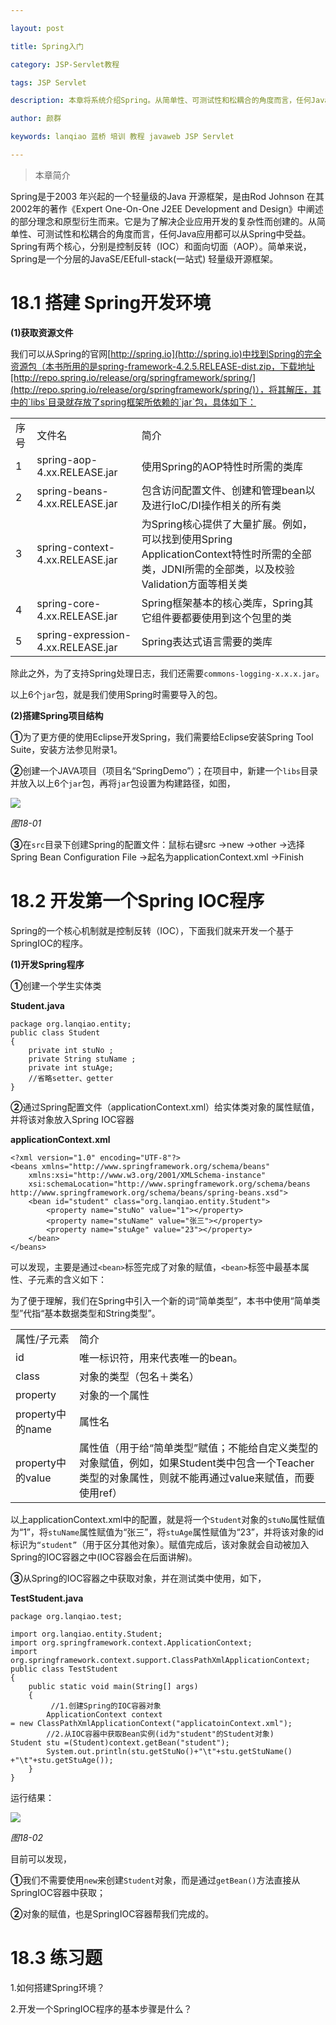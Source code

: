```yaml
---

layout: post

title: Spring入门

category: JSP-Servlet教程

tags: JSP Servlet

description: 本章将系统介绍Spring。从简单性、可测试性和松耦合的角度而言，任何Java应用都可以从Spring中受益。

author: 颜群

keywords: lanqiao 蓝桥 培训 教程 javaweb JSP Servlet

---
```


>本章简介

Spring是于2003 年兴起的一个轻量级的Java 开源框架，是由Rod Johnson 在其2002年的著作《Expert One-On-One J2EE Development and Design》中阐述的部分理念和原型衍生而来。它是为了解决企业应用开发的复杂性而创建的。从简单性、可测试性和松耦合的角度而言，任何Java应用都可以从Spring中受益。Spring有两个核心，分别是控制反转（IOC）和面向切面（AOP）。简单来说，Spring是一个分层的JavaSE/EEfull-stack(一站式) 轻量级开源框架。

# 18.1 搭建 Spring开发环境 #

**(1)获取资源文件**

我们可以从Spring的官网[http://spring.io](http://spring.io)中找到Spring的完全资源包（本书所用的是spring-framework-4.2.5.RELEASE-dist.zip，下载地址[http://repo.spring.io/release/org/springframework/spring/](http://repo.spring.io/release/org/springframework/spring/)），将其解压，其中的`libs`目录就存放了spring框架所依赖的`jar`包，具体如下：

<table>
   <tr>
      <td>序号</td>
      <td>文件名</td>
      <td>简介</td>
   </tr>
   <tr>
      <td>1</td>
      <td>spring-aop-4.xx.RELEASE.jar</td>
      <td>使用Spring的AOP特性时所需的类库</td>
   </tr>
   <tr>
      <td>2</td>
      <td>spring-beans-4.xx.RELEASE.jar</td>
      <td>包含访问配置文件、创建和管理bean以及进行IoC/DI操作相关的所有类</td>
   </tr>
   <tr>
      <td>3</td>
      <td>spring-context-4.xx.RELEASE.jar</td>
      <td>为Spring核心提供了大量扩展。例如，可以找到使用Spring ApplicationContext特性时所需的全部类，JDNI所需的全部类，以及校验Validation方面等相关类</td>
   </tr>
   <tr>
      <td>4</td>
      <td>spring-core-4.xx.RELEASE.jar</td>
      <td>Spring框架基本的核心类库，Spring其它组件要都要使用到这个包里的类</td>
   </tr>
   <tr>
      <td>5</td>
      <td>spring-expression-4.xx.RELEASE.jar</td>
      <td>Spring表达式语言需要的类库</td>
   </tr>
</table>

除此之外，为了支持Spring处理日志，我们还需要`commons-logging-x.x.x.jar`。

以上6个`jar`包，就是我们使用Spring时需要导入的包。

**(2)搭建Spring项目结构**

**①**为了更方便的使用Eclipse开发Spring，我们需要给Eclipse安装Spring Tool Suite，安装方法参见附录1。

**②**创建一个JAVA项目（项目名“SpringDemo”）；在项目中，新建一个`libs`目录并放入以上6个`jar`包，再将`jar`包设置为构建路径，如图，

![](http://i.imgur.com/by0rgWg.png)

*图18-01*

**③**在`src`目录下创建Spring的配置文件：鼠标右键src →new →other →选择Spring Bean Configuration File →起名为applicationContext.xml →Finish 

# 18.2 开发第一个Spring IOC程序 #

Spring的一个核心机制就是控制反转（IOC），下面我们就来开发一个基于SpringIOC的程序。

**(1)开发Spring程序**

**①**创建一个学生实体类

**Student.java**

```
package org.lanqiao.entity;
public class Student
{
	private int stuNo ; 
	private String stuName ; 
	private int stuAge;
	//省略setter、getter
}
```

**②**通过Spring配置文件（applicationContext.xml）给实体类对象的属性赋值，并将该对象放入Spring IOC容器

**applicationContext.xml**

```
<?xml version="1.0" encoding="UTF-8"?>
<beans xmlns="http://www.springframework.org/schema/beans"
	xmlns:xsi="http://www.w3.org/2001/XMLSchema-instance"
	xsi:schemaLocation="http://www.springframework.org/schema/beans 
http://www.springframework.org/schema/beans/spring-beans.xsd">
	<bean id="student" class="org.lanqiao.entity.Student">
		<property name="stuNo" value="1"></property>
		<property name="stuName" value="张三"></property>
		<property name="stuAge" value="23"></property>
	</bean>
</beans>
```

可以发现，主要是通过`<bean>`标签完成了对象的赋值，`<bean>`标签中最基本属性、子元素的含义如下：

为了便于理解，我们在Spring中引入一个新的词“简单类型”，本书中使用“简单类型”代指“基本数据类型和String类型”。

<table>
   <tr>
      <td>属性/子元素</td>
      <td>简介</td>
   </tr>
   <tr>
      <td>id</td>
      <td>唯一标识符，用来代表唯一的bean。</td>
   </tr>
   <tr>
      <td>class</td>
      <td>对象的类型（包名＋类名）</td>
   </tr>
   <tr>
      <td>property</td>
      <td>对象的一个属性</td>
   </tr>
   <tr>
      <td>property中的name</td>
      <td>属性名</td>
   </tr>
   <tr>
      <td>property中的value</td>
      <td>属性值（用于给“简单类型”赋值；不能给自定义类型的对象赋值，例如，如果Student类中包含一个Teacher类型的对象属性，则就不能再通过value来赋值，而要使用ref）</td>
   </tr>
</table>

以上applicationContext.xml中的配置，就是将一个`Student`对象的`stuNo`属性赋值为“1”，将`stuName`属性赋值为“张三”，将`stuAge`属性赋值为“23”，并将该对象的id标识为`“student”`（用于区分其他对象）。赋值完成后，该对象就会自动被加入Spring的IOC容器之中(IOC容器会在后面讲解)。

**③**从Spring的IOC容器之中获取对象，并在测试类中使用，如下，

**TestStudent.java**

```
package org.lanqiao.test;

import org.lanqiao.entity.Student;
import org.springframework.context.ApplicationContext;
import org.springframework.context.support.ClassPathXmlApplicationContext;
public class TestStudent
{
	public static void main(String[] args)
	{
         //1.创建Spring的IOC容器对象
		ApplicationContext context 
= new ClassPathXmlApplicationContext("applicatoinContext.xml");
		//2.从IOC容器中获取Bean实例(id为"student"的Student对象)
Student stu =(Student)context.getBean("student");
		System.out.println(stu.getStuNo()+"\t"+stu.getStuName()
+"\t"+stu.getStuAge());
	}
}
```

运行结果：

![](http://i.imgur.com/NqGTeNj.png)

*图18-02*

目前可以发现，

**①**我们不需要使用`new`来创建`Student`对象，而是通过`getBean()`方法直接从SpringIOC容器中获取；

**②**对象的赋值，也是SpringIOC容器帮我们完成的。


# 18.3 练习题 #

1.如何搭建Spring环境？

2.开发一个SpringIOC程序的基本步骤是什么？